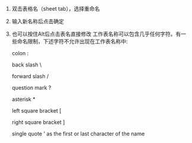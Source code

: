 1. 双击表格名（sheet tab），选择重命名
2. 输入新名称后点击确定
3. 也可以按住Alt后点击表名直接修改
工作表名称可以包含几乎任何字符。有一些命名限制，下述字符不允许出现在工作表名称中:

    colon :

    back slash \

    forward slash /

    question mark ?

    asterisk *

    left square bracket [

    right square bracket ]

    single quote ' as the first or last character of the name
